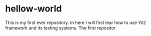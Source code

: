 # hellow-world
This is my first ever repository. In here I will first lear how to use Yii2 framework and its testing systems.
The first repositor
